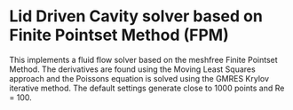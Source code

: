 # Lid Driven Cavity solver based on Finite Pointset Method (FPM)

This implements a fluid flow solver based on the meshfree Finite Pointset Method. The derivatives are found using the Moving Least Squares approach and the Poissons equation is solved using the GMRES Krylov iterative method. The default settings generate close to 1000 points and Re = 100. 
